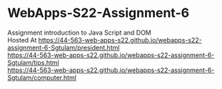 # WebApps-S22-Assignment-6
Assignment introduction to Java Script and DOM <br>
Hosted At
<https://44-563-web-apps-s22.github.io/webapps-s22-assignment-6-Sgtulam/president.html> \
<https://44-563-web-apps-s22.github.io/webapps-s22-assignment-6-Sgtulam/tips.html>  \
<https://44-563-web-apps-s22.github.io/webapps-s22-assignment-6-Sgtulam/computer.html>
